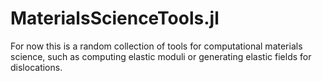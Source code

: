 # MaterialsScienceTools.jl

For now this is a random collection of tools for computational
materials science, such as computing elastic moduli or generating elastic
fields for dislocations.


<!-- [![Build Status](https://travis-ci.org/cortner/MaterialsScienceTools.jl.svg?branch=master)](https://travis-ci.org/cortner/MaterialsScienceTools.jl)

[![Coverage Status](https://coveralls.io/repos/cortner/MaterialsScienceTools.jl/badge.svg?branch=master&service=github)](https://coveralls.io/github/cortner/MaterialsScienceTools.jl?branch=master)

[![codecov.io](http://codecov.io/github/cortner/MaterialsScienceTools.jl/coverage.svg?branch=master)](http://codecov.io/github/cortner/MaterialsScienceTools.jl?branch=master)
-->
